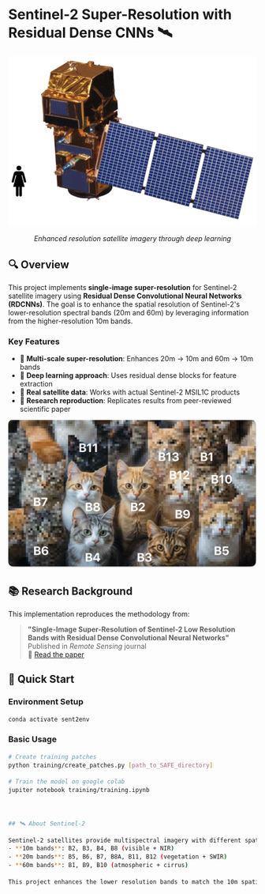 # Sentinel-2 Super-Resolution with Residual Dense CNNs 🛰️

<div align="center">

![Sentinel-2 Satellite](images/sentinell-2.png)

*Enhanced resolution satellite imagery through deep learning*

</div>

## 🔍 Overview

This project implements **single-image super-resolution** for Sentinel-2 satellite imagery using **Residual Dense Convolutional Neural Networks (RDCNNs)**. The goal is to enhance the spatial resolution of Sentinel-2's lower-resolution spectral bands (20m and 60m) by leveraging information from the higher-resolution 10m bands.

### Key Features
- 🎯 **Multi-scale super-resolution**: Enhances 20m → 10m and 60m → 10m bands
- 🧠 **Deep learning approach**: Uses residual dense blocks for feature extraction
- 📡 **Real satellite data**: Works with actual Sentinel-2 MSIL1C products
- 🔬 **Research reproduction**: Replicates results from peer-reviewed scientific paper

![Band Analogies](images/cats_analogies_with_bands.png)

## 📚 Research Background

This implementation reproduces the methodology from:
> **"Single-Image Super-Resolution of Sentinel-2 Low Resolution Bands with Residual Dense Convolutional Neural Networks"**  
> Published in *Remote Sensing* journal  
> 🔗 [Read the paper](https://www.mdpi.com/2072-4292/13/24/5007)

## 🚀 Quick Start

### Environment Setup
```bash
conda activate sent2env
```

### Basic Usage
```bash
# Create training patches
python training/create_patches.py [path_to_SAFE_directory]

# Train the model on google colab
jupiter notebook training/training.ipynb



## 🛰️ About Sentinel-2

Sentinel-2 satellites provide multispectral imagery with different spatial resolutions:
- **10m bands**: B2, B3, B4, B8 (visible + NIR)
- **20m bands**: B5, B6, B7, B8A, B11, B12 (vegetation + SWIR)  
- **60m bands**: B1, B9, B10 (atmospheric + cirrus)

This project enhances the lower resolution bands to match the 10m spatial detail.